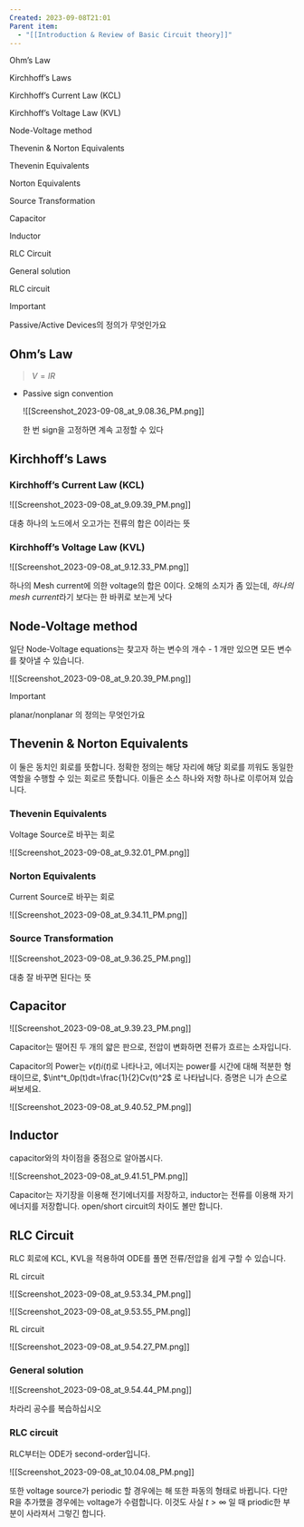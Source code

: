 ```yaml
---
Created: 2023-09-08T21:01
Parent item:
  - "[[Introduction & Review of Basic Circuit theory]]"
---
```

Ohm’s Law

Kirchhoff’s Laws

Kirchhoff’s Current Law (KCL)

Kirchhoff’s Voltage Law (KVL)

Node-Voltage method

Thevenin & Norton Equivalents

Thevenin Equivalents

Norton Equivalents

Source Transformation

Capacitor

Inductor

RLC Circuit

General solution

RLC circuit

> [!important]  
> Passive/Active Devices의 정의가 무엇인가요  

## Ohm’s Law

> $V=IR$﻿

- Passive sign convention
    
    ![[Screenshot_2023-09-08_at_9.08.36_PM.png]]
    
    한 번 sign을 고정하면 계속 고정할 수 있다
    

## Kirchhoff’s Laws

### Kirchhoff’s Current Law (KCL)

![[Screenshot_2023-09-08_at_9.09.39_PM.png]]

대충 하나의 노드에서 오고가는 전류의 합은 0이라는 뜻

### Kirchhoff’s Voltage Law (KVL)

![[Screenshot_2023-09-08_at_9.12.33_PM.png]]

하나의 Mesh current에 의한 voltage의 합은 0이다.
	오해의 소지가 좀 있는데, *하나의 mesh current*라기 보다는 한 바퀴로 보는게 낫다

## Node-Voltage method

일단 Node-Voltage equations는 찾고자 하는 변수의 개수 - 1 개만 있으면 모든 변수를 찾아낼 수 있습니다.

![[Screenshot_2023-09-08_at_9.20.39_PM.png]]

> [!important]  
> planar/nonplanar 의 정의는 무엇인가요  

## Thevenin & Norton Equivalents

이 둘은 동치인 회로를 뜻합니다. 정확한 정의는 해당 자리에 해당 회로를 끼워도 동일한 역할을 수행할 수 있는 회로르 뜻합니다. 이들은 소스 하나와 저항 하나로 이루어져 있습니다.

### Thevenin Equivalents

Voltage Source로 바꾸는 회로

![[Screenshot_2023-09-08_at_9.32.01_PM.png]]

### Norton Equivalents

Current Source로 바꾸는 회로

![[Screenshot_2023-09-08_at_9.34.11_PM.png]]

### Source Transformation

![[Screenshot_2023-09-08_at_9.36.25_PM.png]]

대충 잘 바꾸면 된다는 뜻

## Capacitor

![[Screenshot_2023-09-08_at_9.39.23_PM.png]]

Capacitor는 떨어진 두 개의 얇은 판으로, 전압이 변화하면 전류가 흐르는 소자입니다.

Capacitor의 Power는 $v(t)i(t)$﻿로 나타나고, 에너지는 power를 시간에 대해 적분한 형태이므로, $\int^t_0p(t)dt=\frac{1}{2}Cv(t)^2$﻿ 로 나타납니다. 증명은 니가 손으로 써보세요.

![[Screenshot_2023-09-08_at_9.40.52_PM.png]]

## Inductor

capacitor와의 차이점을 중점으로 알아봅시다.

![[Screenshot_2023-09-08_at_9.41.51_PM.png]]

Capacitor는 자기장을 이용해 전기에너지를 저장하고, inductor는 전류를 이용해 자기 에너지를 저장합니다. open/short circuit의 차이도 볼만 합니다.

## RLC Circuit

RLC 회로에 KCL, KVL을 적용하여 ODE를 풀면 전류/전압을 쉽게 구할 수 있습니다.

RL circuit

![[Screenshot_2023-09-08_at_9.53.34_PM.png]]

![[Screenshot_2023-09-08_at_9.53.55_PM.png]]

RL circuit

![[Screenshot_2023-09-08_at_9.54.27_PM.png]]

### General solution

![[Screenshot_2023-09-08_at_9.54.44_PM.png]]

차라리 공수를 복습하십시오

### RLC circuit

RLC부터는 ODE가 second-order입니다.

![[Screenshot_2023-09-08_at_10.04.08_PM.png]]

또한 voltage source가 periodic 할 경우에는 해 또한 파동의 형태로 바뀝니다. 다만 R을 추가했을 경우에는 voltage가 수렴합니다. 이것도 사실 $t>\infty$﻿ 일 때 priodic한 부분이 사라져서 그렇긴 합니다.